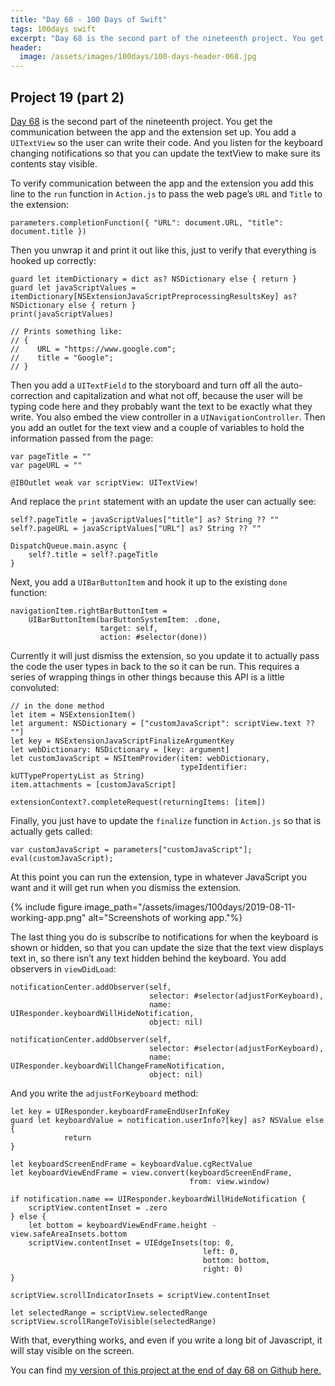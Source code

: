 ```yaml
---
title: "Day 68 - 100 Days of Swift"
tags: 100days swift
excerpt: "Day 68 is the second part of the nineteenth project. You get the communication between the app and the extension set up. You add a `UITextView` so the user can write their code. And you listen for the keyboard changing notifications so that you can update the textView to make sure its contents stay visible."
header:
  image: /assets/images/100days/100-days-header-068.jpg
---
```

## Project 19 (part 2)
[Day 68](https://www.hackingwithswift.com/100/68) is the second part of the nineteenth project. You get the communication between the app and the extension set up. You add a `UITextView` so the user can write their code. And you listen for the keyboard changing notifications so that you can update the textView to make sure its contents stay visible.

To verify communication between the app and the extension you add this line to the `run` function in `Action.js` to pass the web page’s `URL` and `Title` to the extension:
```
parameters.completionFunction({ "URL": document.URL, "title": document.title })
```

Then you unwrap it and print it out like this, just to verify that everything is hooked up correctly:
```
guard let itemDictionary = dict as? NSDictionary else { return }
guard let javaScriptValues = itemDictionary[NSExtensionJavaScriptPreprocessingResultsKey] as? NSDictionary else { return }
print(javaScriptValues)

// Prints something like:
// {
//    URL = "https://www.google.com";
//    title = "Google";
// }
```

Then you add a `UITextField` to the storyboard and turn off all the auto-correction and capitalization and what not off, because the user will be typing code here and they probably want the text to be exactly what they write. You also embed the view controller in a `UINavigationController`. Then you add an outlet for the text view and a couple of variables to hold the information passed from the page:
```
var pageTitle = ""
var pageURL = ""

@IBOutlet weak var scriptView: UITextView!
```

And replace the `print` statement with an update the user can actually see:
```
self?.pageTitle = javaScriptValues["title"] as? String ?? ""
self?.pageURL = javaScriptValues["URL"] as? String ?? ""

DispatchQueue.main.async {
    self?.title = self?.pageTitle
}
```

Next, you add a `UIBarButtonItem`  and hook it up to the existing `done` function:
```
navigationItem.rightBarButtonItem =
    UIBarButtonItem(barButtonSystemItem: .done,
                    target: self,
                    action: #selector(done))
```

Currently it will just dismiss the extension, so you update it to actually pass the code the user types in back to the so it can be run. This requires a series of wrapping things in other things because this API is a little convoluted:
```
// in the done method
let item = NSExtensionItem()
let argument: NSDictionary = ["customJavaScript": scriptView.text ?? ""]
let key = NSExtensionJavaScriptFinalizeArgumentKey
let webDictionary: NSDictionary = [key: argument]
let customJavaScript = NSItemProvider(item: webDictionary,
                                      typeIdentifier: kUTTypePropertyList as String)
item.attachments = [customJavaScript]

extensionContext?.completeRequest(returningItems: [item])
```

Finally, you just have to update the `finalize` function in `Action.js` so that is actually gets called:
```
var customJavaScript = parameters["customJavaScript"];
eval(customJavaScript);
```

At this point you can run the extension, type in whatever JavaScript you want and it will get run when you dismiss the extension.

{% include figure image_path="/assets/images/100days/2019-08-11-working-app.png" alt="Screenshots of working app."%}

The last thing you do is subscribe to notifications for when the keyboard is shown or hidden, so that you can update the size that the text view displays text in, so there isn’t any text hidden behind the keyboard. You add observers in `viewDidLoad`:
```
notificationCenter.addObserver(self,
                               selector: #selector(adjustForKeyboard),
                               name: UIResponder.keyboardWillHideNotification,
                               object: nil)

notificationCenter.addObserver(self,
                               selector: #selector(adjustForKeyboard),
                               name: UIResponder.keyboardWillChangeFrameNotification,
                               object: nil)
```

And you write the `adjustForKeyboard` method:
```
let key = UIResponder.keyboardFrameEndUserInfoKey
guard let keyboardValue = notification.userInfo?[key] as? NSValue else {
            return
}

let keyboardScreenEndFrame = keyboardValue.cgRectValue
let keyboardViewEndFrame = view.convert(keyboardScreenEndFrame,
                                        from: view.window)

if notification.name == UIResponder.keyboardWillHideNotification {
    scriptView.contentInset = .zero
} else {
    let bottom = keyboardViewEndFrame.height - view.safeAreaInsets.bottom
    scriptView.contentInset = UIEdgeInsets(top: 0,
                                           left: 0,
                                           bottom: bottom,
                                           right: 0)
}

scriptView.scrollIndicatorInsets = scriptView.contentInset

let selectedRange = scriptView.selectedRange
scriptView.scrollRangeToVisible(selectedRange)
```
With that, everything works, and even if you write a long bit of Javascript, it will stay visible on the screen.

You can find [my version of this project at the end of day 68 on Github here.](https://github.com/dillon-mce/100-days-swift-projects/tree/b34cf1743aed8c34ce3b7778927dc2cb1f1696d8/Project19)
